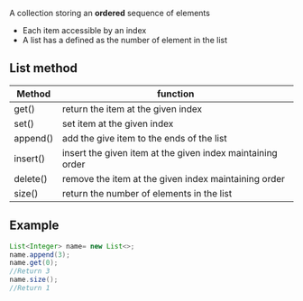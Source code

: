 A collection storing an **ordered** sequence of elements

- Each item accessible by an index
- A list has a defined as the number of element in the list

## List method

| Method   | function                                                   |
| -------- | ---------------------------------------------------------- |
| get()    | return the item at the given index                         |
| set()    | set item at the given index                                |
| append() | add the give item to the ends of the list                  |
| insert() | insert the given item at the given index maintaining order |
| delete() | remove the item at the given index maintaining order       |
| size()         | return the number of elements in the list                                                           |

## Example

```java
List<Integer> name= new List<>;
name.append(3);
name.get(0);
//Return 3
name.size();
//Return 1
```